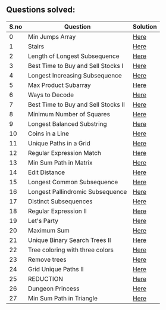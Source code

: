 ## Questions solved:

| S.no | Question | Solution |
| ---- | -------- | -------- |
|0|Min Jumps Array |[Here](/Codes/Dynamic-Programming/Min-Jumps-Array.cpp)|
|1|Stairs|[Here](/Codes/Dynamic-Programming/Stairs.cpp)|
|2|Length of Longest Subsequence|[Here](/Codes/Dynamic-Programming/Length-Of-Longest-Subsequence.cpp)|
|3|Best Time to Buy and Sell Stocks I|[Here](/Codes/Dynamic-Programming/Best-Time-To-Buy-And-Sell-Stocks-I.cpp)|
|4|Longest Increasing Subsequence|[Here](/Codes/Dynamic-Programming/Longest-Increasing-Subsequence.cpp)|
|5|Max Product Subarray|[Here](/Codes/Dynamic-Programmming/Max-Product-Subarray.cpp)|
|6|Ways to Decode|[Here](/Codes/Dynamic-Programming/Ways-To-Decode.cpp)|
|7|Best Time to Buy and Sell Stocks II|[Here](/Codes/Dynamic-Progamming/Best-Time-To-Buy-And-Sell-Stocks-II.cpp)|
|8|Minimum Number of Squares|[Here](/Codes/Dynamic-Progamming/Minimum-Number-Of-Squares.cpp)|
|9|Longest Balanced Substring|[Here](/Codes/Dynamic-Progamming/Longest-Balanced-Substring.cpp)|
|10|Coins in a Line|[Here](/Codes/Dynamic-Progamming/Coins-In-A-Line.cpp)|
|11|Unique Paths in a Grid|[Here](/Codes/Dynamic-Progamming/Unique-Paths-In-A-Grid.cpp)|
|12|Regular Expression Match|[Here](/Codes/Dynamic-Progamming/Regular-Expression-Match.cpp)|
|13|Min Sum Path in Matrix|[Here](/Codes/Dynamic-Progamming/Min-Sum-Path-In-Matrix.cpp)|
|14|Edit Distance|[Here](/Codes/Dynamic-Progamming/Edit-Distance.cpp)|
|15|Longest Common Subsequence|[Here](/Codes/Dynamic-Progamming/Longest-Common-Subsequence.cpp)|
|16|Longest Pallindromic Subsequence|[Here](/Codes/Dynamic-Progamming/Longest-Palindromic-Subsequence.cpp)|
|17|Distinct Subsequences|[Here](/Codes/Dynamic-Progamming/Distinct-Subsequences.cpp)|
|18|Regular Expression II|[Here](/Codes/Dynamic-Progamming/Regular-Expression-II.cpp)|
|19|Let's Party|[Here](/Codes/Dynamic-Progamming/Lets-Party.cpp)|
|20|Maximum Sum|[Here](/Codes/Dynamic-Progamming/Maximum-Sum.cpp)|
|21|Unique Binary Search Trees II|[Here](/Codes/Dynamic-Progamming/Unique-Binary-Search-Trees-II.cpp)|
|22|Tree coloring with three colors|[Here](/Codes/Dynamic-Progamming/Tree-Coloring-With-Three-Colors.cpp)|
|23|Remove trees|[Here](/Codes/Dynamic-Progamming/Remove-Trees.cpp)|
|24|Grid Unique Paths II|[Here](/Codes/Dynamic-Progamming/Grid-Unique-Paths-II.cpp)|
|25|REDUCTION|[Here](/Codes/Dynamic-Progamming/Reduction.cpp)|
|26|Dungeon Princess|[Here](/Codes/Dynamic-Progamming/Dungeon-Princess.cpp)|
|27|Min Sum Path in Triangle|[Here](/Codes/Dynamic-Progamming/Min-Sum-Path-In-Triangle.cpp)|